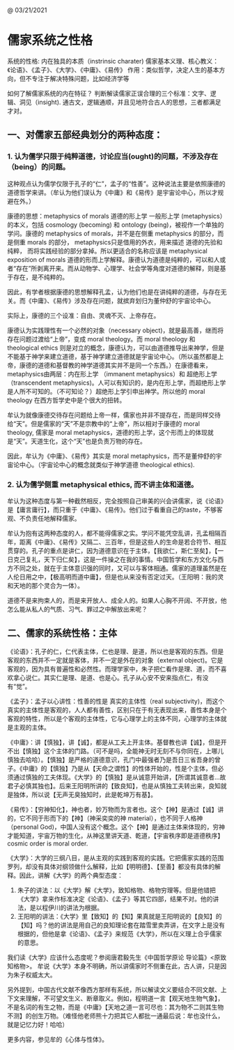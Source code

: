 @ 03/21/2021

# 儒家系统之性格

系统的性格: 内在独具的本质（instrinsic charater)
儒家基本义理、核心教义：《论语》、《孟子》、《大学》、《中庸》、《易传》
作用：类似哲学，决定人生的基本方向，但不专注于解决特殊问题，比如经济学等

如何了解儒家系统的内在特征？
判断解读儒家正误合理的三个标准：文字、逻辑、洞见（insight). 通古文，逻辑通顺，并且见地符合古人的思想，三者都满足才对。

## 一、对儒家五部经典划分的两种态度：

### 1. 认为儒学只限于纯粹道德，讨论应当(ought)的问题，不涉及存在（being）的问题。

这种观点认为儒学仅限于孔子的“仁”，孟子的“性善”。这种说法主要是依照康德的道德哲学来讲。（牟认为他们误认为《中庸》和《易传》是宇宙论中心，所以才规避在外。）

康德的思想：metaphysics of morals 道德的形上学
一般形上学 (metaphysics）的本义，包括 cosmology (becoming) 和 ontology (being)，被视作一个单独的学问。康德的 metaphysics of morals，并不是在侧重 metaphysics 的部分，而是侧重 morals 的部分， metaphysics只是借用的外衣，用来描述 道德的先验和纯粹， 而将实践经验的部分拿掉。所以更适合的名称应该是 metaphysical exposition of morals 道德的形而上学解释。康德认为道德是纯粹的，可以和人或者“存在”所剥离开来。而从动物学、心理学、社会学等角度对道德的解释，则是基于存在，是不纯粹的。

因此，有学者根据康德的思想解释孔孟，认为他们也是在讲纯粹的道德，与存在无关。而《中庸》、《易传》涉及存在问题，就摈弃划归为董仲舒的宇宙论中心。

实际上，康德的三个设准：自由、灵魂不灭、上帝存在。

康德认为实践理性有一个必然的对象（necessary object)，就是最高善，继而将存在问题过渡给“上帝”，变成 moral theology。而 moral theology 和 theological ethics 则是对立的概念，康德认为，可以由道德推导出来神学，但是不能基于神学来建立道德，基于神学建立道德就是宇宙论中心。（所以虽然都是上帝，康德的道德和基督教的神学道德其实并不是同一个东西。）在康德看来，metaphysics由两层：内在形上学 （immanent metaphysics）和 超绝形上学（transcendent metaphysics)。人可以有知识的，是内在形上学，而超绝形上学是人所不可知的。（不可知论？）超绝形上学引申出神学。所以他的 moral theology 在西方哲学史中是个很大的扭转。

牟认为就像康德交待存在问题给上帝一样，儒家也并非不提存在，而是同样交待给“天”。但是儒家的“天”不是宗教中的“上帝”，所以相对于康德的 moral theology, 儒家是 moral metaphysics，道德的形上学，这个形而上的体现就是“天”。天道生化，这个“天”也是负责万物的存在。

因此，牟认为《中庸》、《易传》其实是 moral metaphysics，而不是董仲舒的宇宙论中心。（宇宙论中心的概念就类似于神学道德 theological ethics).

### 2. 认为儒学侧重 metaphysical ethics, 而不讲主体和道德。
牟认为这种态度与第一种截然相反，完全按照自己审美的兴会讲儒家，说《论语》是【庸言庸行】，而只重于《中庸》、《易传》。他们过于看重自己的taste，不够客观、不负责任地解释儒家。

牟认为抱有这两种态度的人，都不能得儒家之实。学问不能凭空乱讲，孔孟相隔百年，距离《中庸》、《易传》又隔二、三百年，但是这些人的生命是若合符节、相互贯穿的。孔子的重点是讲仁，因为道德意识在于主体，【我欲仁，斯仁至矣】，【一日克己复礼，天下归仁矣】，这是一件操之在我的事情。中国哲学和东方文化与西方不同之处，就在于主体意识强的同时，又可以与客体相通。儒家的道理虽然是在人伦日用之中，【极高明而道中庸】，但是也从来没有否定过天。（王阳明：我的灵和天地的那个灵合为一体）。

道德不是来拘束人的，而是来开放人、成全人的。如果人心胸不开阔、不开放，他怎么能从私人的气质、习气、罪过之中解放出来呢？

## 二、儒家的系统性格：主体
《论语》：孔子的仁，仁代表主体，仁也是理、是道，所以也是客观的东西。但是客观的东西并不一定就是客体，并不一定是外在的对象（external object)。它是客观的，因为具有普遍性和必然性。而理学家中，朱子把仁看作是理、道，而不喜欢拿心说仁。其实仁是理、是道、也是心。孔子从心安不安来指点仁，有没有“觉”。

《孟子》：孟子以心讲性：性善的性是 真实的主体性（real subjectivity)，而这个真实的主体性是客观的，人人都有善性，区别只在于有无表现出来，善性本身是个客观的特性，所以是个客观的主体性，它与心理学上的主体不同，心理学的主体就是主观的主体。

《中庸》：讲【慎独】，讲【诚】，都是从工夫上开主体。基督教也讲【诚】，但是开不出【慎独】这个主体的门路。（可不是吗，全能神无时无刻不与你同在，上哪儿慎独去哈哈）。【慎独】是严格的道德意识，孔门中最强者乃是吾日三省吾身的曾子。《中庸》的【慎独】乃是从【天命之谓性】的性体开始的，性是个主体，但必须通过慎独的工夫体现。《大学》的【慎独】是从诚意开始讲，【所谓其诚意者...故君子必慎其独也】。后来王阳明所讲的【致良知】，也是从慎独工夫转出来，良知就是独体，所以说【无声无臭独知时，此是乾坤万有基】。

《易传》：【穷神知化】，神也者，妙万物而为言者也。这个【神】是通过【诚】讲的，它不同于形而下的【神】（神采奕奕的神 material），也不同于人格神（personal God)，中国人没有这个概念。这个【神】是通过主体来体现的，穷神才能知道，宇宙万物的生化，从神这里讲天道、乾道，【宇宙秩序即是道德秩序】cosmic order is moral order. 

《大学》：大学的三纲八目，是从主观的实践到客观的实践。它把儒家实践的范围罗列，却没有具体对纲领做什么解释，比如【明明德】、【至善】都没有具体的解释。因此，讲解《大学》的两个典型态度：
1. 朱子的讲法：以《大学》解《大学》，致知格物、格物穷理等。但是他错把《大学》拿来作标准决定《论语》、《孟子》等其它四部，结果不对。他的讲法，是以程伊川的讲法为根据。
2. 王阳明的讲法：《大学》里【致知】的【知】果真就是王阳明说的【良知】的【知】吗？他的讲法是用自己的良知理论套在踏雪里卖弄讲，在文字上是没有根据的，但他是拿《论语》、《孟子》来规范《大学》，所以在义理上合乎儒家的意思。

我们读《大学》应该什么态度呢？参阅唐君毅先生《中国哲学原论 导论篇》<原致知格物>。 牟说《大学》本身不明确，所以讲儒家时不侧重在此，古人讲，只是因为朱子权威太大。

另外提到，中国古代文献不像西方那样有系统，所以解读文义要结合不同文献、上下文来理解，不可望文生义、断章取义。例如，程明道一言【观天地生物气象】，不是名词的有生之物，而是《中庸》【天地之道一言可尽也：其为物不二则其生物不测】的创生万物。（难怪他老师熊十力把其它人都批一通最后说：牟也没什么，就是记忆力好！哈哈）

更多内容，参见牟的《心体与性体》。
